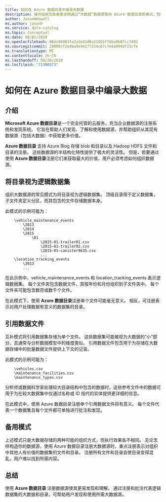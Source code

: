 ```yaml
---
title: 如何在 Azure 数据目录中编录大数据
description: 操作指南文章着重说明通过“大数据”数据源使用 Azure 数据目录的模式，包括 Azure Blob 存储、Azure Data Lake 和 Hadoop HDFS。
author: JasonWHowell
ms.author: jasonh
ms.service: data-catalog
ms.topic: conceptual
ms.date: 08/01/2019
ms.openlocfilehash: 88dc85003fa2a3e41d8a31055ff8ba9b0fcc7492
ms.sourcegitcommit: 29880cf2e4ba9e441f7334c67c7e6a994df21cfe
ms.translationtype: MT
ms.contentlocale: zh-CN
ms.lasthandoff: 09/26/2019
ms.locfileid: "71300573"
---
```

# <a name="how-to-catalog-big-data-in-azure-data-catalog"></a>如何在 Azure 数据目录中编录大数据

## <a name="introduction"></a>介绍

**Microsoft Azure 数据目录**是一个完全托管的云服务，充当企业数据源的注册系统和发现系统。 它旨在帮助人们发现、了解和使用数据源，并帮助组织从其现有数据源（包括大数据）中获取更多价值。

**Azure 数据目录** 支持 Azure Blog 存储 blob 和目录以及 Hadoop HDFS 文件和目录的注册。 这些数据源的半结构化特性提供了极大的灵活性。 但是，若要通过使用 **Azure 数据目录**注册它们来获取最大的价值，用户必须考虑如何组织数据源。

## <a name="directories-as-logical-data-sets"></a>将目录视为逻辑数据集

组织大数据源的常见模式为将目录视为逻辑数据集。 顶级目录用于定义数据集，子文件夹定义分区，而其包含的文件存储数据本身。

此模式的示例可能为：

```text
    \vehicle_maintenance_events
        \2013
        \2014
        \2015
            \01
                \2015-01-trailer01.csv
                \2015-01-trailer92.csv
                \2015-01-canister9635.csv
                ...
    \location_tracking_events
        \2013
        ...
```

在此示例中，vehicle_maintenance_events 和 location_tracking_events 表示逻辑数据集。 每个文件夹包含数据文件，其按年份和月份组织到子文件夹中。 每个文件夹可能包含数百或数千个文件。

在此模式下，使用 **Azure 数据目录**注册单个文件可能毫无意义。 相反，可注册表示对用户处理数据有意义的数据集的目录。

## <a name="reference-data-files"></a>引用数据文件

互补模式将引用数据集存储为单个文件。 这些数据集可能被视为大数据的“小”部分，且通常与分析数据模型中的维度类似。 引用数据文件包含用于为存储在大数据存储中的批量数据文件提供上下文的记录。

此模式的示例可能为：

```text
    \vehicles.csv
    \maintenance_facilities.csv
    \maintenance_types.csv
```

分析师或数据科学家处理较大目录结构中包含的数据时，这些参考文件中的数据可用于为在较大数据集中仅通过名称或 ID 指代的实体提供更详细的信息。

在此模式中，使用 Azure 数据目录注册单个引用数据文件将有意义。 每个文件代表一个数据集且每个文件都可单独进行批注和发现。

## <a name="alternate-patterns"></a>备用模式

上述模式只是大数据存储的两种可能的组织方式，但执行效果各不相同。 无论怎样构造你的数据源，使用 Azure 数据目录注册大数据源时，重点注册表示对组织中其他人有价值的数据集的文件和目录。 注册所有文件和目录会使目录变得混乱，用户难以找到所需内容。

## <a name="summary"></a>总结

使用 **Azure 数据目录** 注册数据源使其更易发现和理解。 通过注册和批注代表逻辑数据集的大数据和目录，可帮助用户发现和使用所需大数据源。
